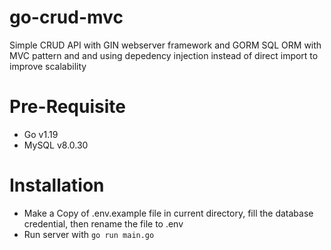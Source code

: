 # go-crud-mvc

Simple CRUD API with GIN webserver framework and GORM SQL ORM with MVC pattern and and using depedency injection instead of direct import to improve scalability


# Pre-Requisite
- Go v1.19
- MySQL v8.0.30

# Installation
- Make a Copy of .env.example file in current directory, fill the database credential, then rename the file to .env
- Run server with `go run main.go`
